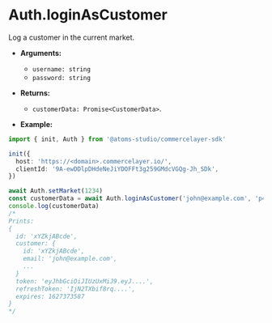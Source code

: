 # Auth.loginAsCustomer

Log a customer in the current market.

- **Arguments:**

  - `username: string`
  - `password: string`

- **Returns:**

  - `customerData: Promise<CustomerData>`.

- **Example:**

```ts
import { init, Auth } from '@atoms-studio/commercelayer-sdk'

init({
  host: 'https://<domain>.commercelayer.io/',
  clientId: '9A-ewDDlpDHdeNeJiYDOFFt3g259GMdcVGQg-Jh_SDk', 
})

await Auth.setMarket(1234)
const customerData = await Auth.loginAsCustomer('john@example.com', 'p4ssw0rd')
console.log(customerData)
/*
Prints:
{
  id: 'xYZkjABcde',
  customer: {
    id: 'xYZkjABcde',
    email: 'john@example.com',
    ...
  }
  token: 'eyJhbGciOiJIUzUxMiJ9.eyJ....',
  refreshToken: 'IjN2TXbif8rq....',
  expires: 1627373587
}
*/
```
